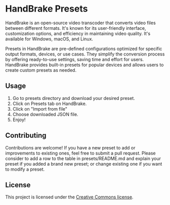 # HandBrake Presets
HandBrake is an open-source video transcoder that converts video files between different formats. It's known for its user-friendly interface, customization options, and efficiency in maintaining video quality. It's available for Windows, macOS, and Linux.

Presets in HandBrake are pre-defined configurations optimized for specific output formats, devices, or use cases. They simplify the conversion process by offering ready-to-use settings, saving time and effort for users. HandBrake provides built-in presets for popular devices and allows users to create custom presets as needed.

## Usage
1. Go to presets directory and download your desired preset.
2. Click on Presets tab on HandBrake.
3. Click on "Import from file"
4. Choose downloaded JSON file.
5. Enjoy!

## Contributing

Contributions are welcome! If you have a new preset to add or improvements to existing ones, feel free to submit a pull request.
Please consider to add a row to the table in presets/README.md and explain your preset if you added a brand new preset; or change existing one if you want to modify a preset.

## License

This project is licensed under the [Creative Commons license](LICENSE).
